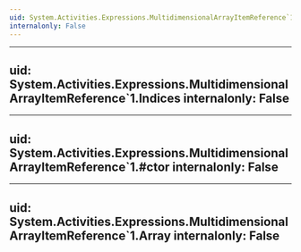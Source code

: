 ```yaml
---
uid: System.Activities.Expressions.MultidimensionalArrayItemReference`1
internalonly: False
---
```


---
uid: System.Activities.Expressions.MultidimensionalArrayItemReference`1.Indices
internalonly: False
---

---
uid: System.Activities.Expressions.MultidimensionalArrayItemReference`1.#ctor
internalonly: False
---

---
uid: System.Activities.Expressions.MultidimensionalArrayItemReference`1.Array
internalonly: False
---
